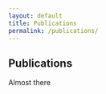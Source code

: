 ```yaml
---
layout: default
title: Publications
permalink: /publications/
---
```


## Publications

Almost there

